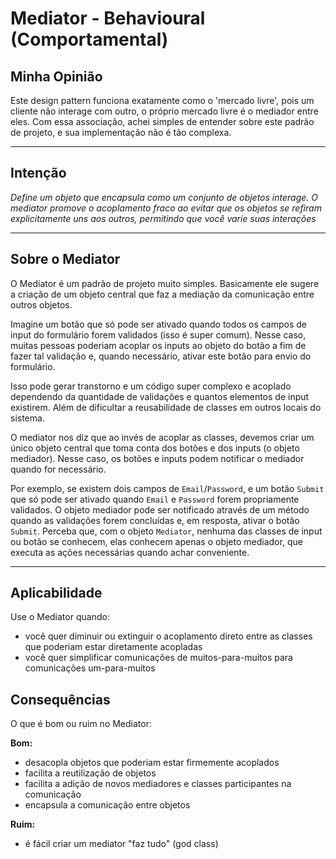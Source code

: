 # Mediator - Behavioural (Comportamental)

## Minha Opinião

Este design pattern funciona exatamente como o 'mercado livre', pois um cliente não interage com outro, o próprio mercado livre é o mediador entre eles. Com essa associação, achei simples de entender sobre este padrão de projeto, e sua implementação não é tão complexa.

---

## Intenção

*Define um objeto que encapsula como um conjunto de objetos interage. O mediator promove o acoplamento fraco ao evitar que os objetos se refiram explicitamente uns aos outros, permitindo que você varie suas interações*

---

## Sobre o Mediator

O Mediator é um padrão de projeto muito simples. Basicamente ele sugere a criação de um objeto central que faz a mediação da comunicação entre outros objetos.

Imagine um botão que só pode ser ativado quando todos os campos de input do formulário forem validados (isso é super comum). Nesse caso, muitas pessoas poderiam acoplar os inputs ao objeto do botão a fim de fazer tal validação e, quando necessário, ativar este botão para envio do formulário. 

Isso pode gerar transtorno e um código super complexo e acoplado dependendo da quantidade de validações e quantos elementos de input existirem. Além de dificultar a reusabilidade de classes em outros locais do sistema.

O mediator nos diz que ao invés de acoplar as classes, devemos criar um único objeto central que toma conta dos botões e dos inputs (o objeto mediador). Nesse caso, os botões e inputs podem notificar o mediador quando for necessário.

Por exemplo, se existem dois campos de `Email`/`Password`, e um botão `Submit` que só pode ser ativado quando `Email` e `Password` forem propriamente validados. O objeto mediador pode ser notificado através de um método quando as validações forem concluídas e, em resposta, ativar o botão `Submit`. Perceba que, com o objeto `Mediator`, nenhuma das classes de input ou botão se conhecem, elas conhecem apenas o objeto mediador, que executa as ações necessárias quando achar conveniente. 

---

## Aplicabilidade

Use o Mediator quando:

- você quer diminuir ou extinguir o acoplamento direto entre as classes que poderiam estar diretamente acopladas
- você quer simplificar comunicações de muitos-para-muitos para comunicações um-para-muitos

## Consequências

O que é bom ou ruim no Mediator:

**Bom:**
- desacopla objetos que poderiam estar firmemente acoplados
- facilita a reutilização de objetos
- facilita a adição de novos mediadores e classes participantes na comunicação
- encapsula a comunicação entre objetos

**Ruim:**
- é fácil criar um mediator "faz tudo" (god class)